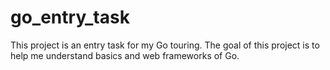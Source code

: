 # go_entry_task

This project is an entry task for my Go touring. The goal of this project is to help me understand basics and web frameworks of Go. 